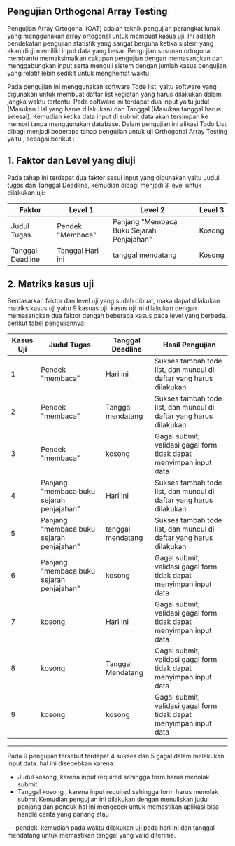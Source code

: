 ## Pengujian Orthogonal Array Testing

Pengujian Array Ortogonal (OAT) adalah teknik pengujian perangkat lunak yang
menggunakan array ortogonal untuk membuat kasus uji. Ini adalah pendekatan
pengujian statistik yang sangat berguna ketika sistem yang akan diuji memiliki input
data yang besar. Pengujian susunan ortogonal membantu memaksimalkan cakupan
pengujian dengan memasangkan dan menggabungkan input serta menguji sistem dengan
jumlah kasus pengujian yang relatif lebih sedikit untuk menghemat waktu

Pada pengujian ini menggunakan software Tode list, yaitu software yang digunakan untuk membuat daftar list kegiatan yang harus dilakukan dalam jangka waktu tertentu. Pada software ini  terdapat dua input yaitu judul (Masukan Hal yang harus dilakukan) dan Tanggal (Masukan tanggal harus selesai). Kemudian ketika data input di submit data akan tersimpan ke memori tanpa menggunakan database. 
Dalam pengujian ini alikasi Todo List dibagi menjadi beberapa tahap pengujian untuk uji Orthogonal Array Testing yaitu , sebagai berikut :

## 1.	Faktor dan Level yang diuji
Pada tahap ini terdapat dua faktor sesui input yang digunakan yaitu Judul  tugas dan Tanggal Deadline, kemudian dibagi menjadi 3 level untuk dilakukan uji:

| Faktor          | Level 1            | Level 2                                   | Level 3    |
|-----------------|--------------------|-------------------------------------------|------------|
| Judul Tugas     | Pendek "Membaca"   | Panjang "Membaca Buku Sejarah Penjajahan" | Kosong     |
| Tanggal Deadline| Tanggal Hari ini   | tanggal mendatang                         | Kosong     |

## 2. Matriks kasus uji
   Berdasarkan faktor dan level uji yang sudah dibuat, maka dapat dilakukan matriks kasus uji yaitu 9 kasuas uji. kasus uji ini dilakukan dengan memasangkan dua faktor dengan beberapa kasus pada level yang berbeda. berikut tabel pengujiannya:
   
|Kasus Uji | Judul Tugas                              | Tanggal Deadline  | Hasil Pengujian                                                   |
|----------|------------------------------------------|-------------------|-------------------------------------------------------------------|
| 1        |Pendek "membaca"                          | Hari ini          | Sukses tambah tode list, dan muncul di daftar yang harus dilakukan|
| 2        |Pendek "membaca"                          | Tanggal mendatang | Sukses tambah tode list, dan muncul di daftar yang harus dilakukan|
| 3        |Pendek "membaca"                          | kosong            | Gagal submit, validasi gagal form tidak dapat menyimpan input data|
| 4        |Panjang "membaca buku sejarah penjajahan" | Hari ini          | Sukses tambah tode list, dan muncul di daftar yang harus dilakukan|
| 5        |Panjang "membaca buku sejarah penjajahan" | tanggal mendatang | Sukses tambah tode list, dan muncul di daftar yang harus dilakukan|
| 6        |Panjang "membaca buku sejarah penjajahan" | kosong            | Gagal submit, validasi gagal form tidak dapat menyimpan input data|
| 7        |kosong                                    | Hari ini          | Gagal submit, validasi gagal form tidak dapat menyimpan input data|
| 8        |kosong                                    | Tanggal Mendatang | Gagal submit, validasi gagal form tidak dapat menyimpan input data|
| 9        |kosong                                    | kosong            | Gagal submit, validasi gagal form tidak dapat menyimpan input data|

---
Pada 9 pengujian tersebut terdapat 4 sukses dan 5 gagal dalam melakukan input data. hal ini disebebkan karena:
- Judul kosong, karena input required sehingga form harus menolak submit
- Tanggal kosong , karena input required sehingga form harus menolak submit
Kemudian pengujian ini dilakukan dengan menuliskan judul panjang dan penduk hal ini mengecek untuk memastikan aplikasi bisa handle cerita yang panang atau

 ---pendek. kemudian pada waktu dilakukan uji pada hari ini dan tanggal mendatang untuk memastikan tanggal yang valid diterima.
